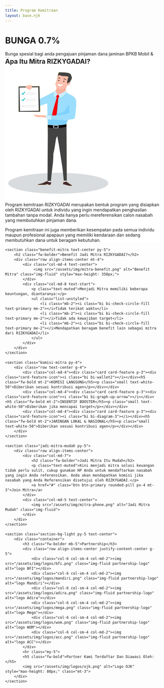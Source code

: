 ```yaml
---
title: Program Kemitraan
layout: base.njk
---
```

<div class="hero-mitra text-white">
    <div class="container text-center text-md-start">
        <div class="row align-items-center">
            <div class="col-md-7">
                <h1 class="display-3 fw-bolder">BUNGA 0.7%</h1>
                <p class="lead">Bunga spesial bagi anda pengajuan pinjaman dana jaminan BPKB Mobil & Motor khusus bulan ini.</p>
                <div class="d-flex align-items-center mt-3">
                    <a href="/simulasi/" class="btn btn-hero fw-bold px-4 py-2">AJUKAN SEKARANG</a>
                    <img src="/assets/img/ic_promo.png" alt="QR Code" class="ms-3" style="height:40px;">
                </div>
            </div>
        </div>
    </div>
</div>

<div class="container my-5">
    <section class="apa-itu-mitra">
        <div class="card p-4 p-lg-5 shadow-lg border-0" style="margin-top: -100px; z-index: 10; position: relative; background-color: #fff;">
            <h2 class="fw-bolder text-center">Apa Itu Mitra RIZKYGADAI?</h2>
            <div class="row align-items-center mt-4">
                <div class="col-md-5 text-center">
                    <img src="/assets/img/mitra-meeting.png" alt="Ilustrasi Mitra" class="img-fluid rounded">
                </div>
                <div class="col-md-7">
                    <p class="text-muted">Program kemitraan RIZKYGADAI merupakan bentuk program yang disiapkan oleh RIZKYGADAI untuk individu yang ingin mendapatkan penghasilan tambahan tanpa modal. Anda hanya perlu mereferensikan calon nasabah yang membutuhkan pinjaman dana.</p>
                    <p class="text-muted">Program kemitraan ini juga memberikan kesempatan pada semua individu maupun profesional apapaun yang memiliki kendaraan dan sedang membutuhkan dana untuk beragam kebutuhan.</p>
                </div>
            </div>
        </div>
    </section>

    <section class="benefit-mitra text-center py-5">
        <h2 class="fw-bolder">Benefit Jadi Mitra RIZKYGADAI?</h2>
        <div class="row align-items-center mt-4">
            <div class="col-md-4 text-center">
                 <img src="/assets/img/mitra-benefit.png" alt="Benefit Mitra" class="img-fluid" style="max-height: 350px;">
            </div>
            <div class="col-md-8 text-start">
                <p class="text-muted">Menjadi Mitra memiliki beberapa keuntungan, diantaranya:</p>
                <ul class="list-unstyled">
                    <li class="mb-2"><i class="bi bi-check-circle-fill text-primary me-2"></i>Tidak terikat waktu</li>
                    <li class="mb-2"><i class="bi bi-check-circle-fill text-primary me-2"></i>Tidak ada kewajiban target</li>
                    <li class="mb-2"><i class="bi bi-check-circle-fill text-primary me-2"></i>Mendapatkan beragam benefit lain sebagai mitra dari RIZKYGADAI</li>
                </ul>
            </div>
        </div>
    </section>

    <section class="komisi-mitra py-4">
        <div class="row text-center g-4">
            <div class="col-md-4"><div class="card card-feature p-3"><div class="card-feature-icon"><i class="bi bi-wallet2"></i></div><h5 class="fw-bold mt-2">KOMISI LANGSUNG</h5><p class="small text-white-50">Diberikan sesuai kontribusi agen</p></div></div>
            <div class="col-md-4"><div class="card card-feature p-3"><div class="card-feature-icon"><i class="bi bi-graph-up-arrow"></i></div><h5 class="fw-bold mt-2">INSENTIF BOOSTER</h5><p class="small text-white-50">Diberikan jika mencapai target</p></div></div>
            <div class="col-md-4"><div class="card card-feature p-3"><div class="card-feature-icon"><i class="bi bi-diagram-3"></i></div><h5 class="fw-bold mt-2">JARINGAN LOKAL & NASIONAL</h5><p class="small text-white-50">Diberikan sesuai kontribusi agen</p></div></div>
        </div>
    </section>

    <section class="jadi-mitra-mudah py-5">
        <div class="row align-items-center">
            <div class="col-md-7">
                <h2 class="fw-bolder">Jadi Mitra Itu Mudah</h2>
                <p class="text-muted">Kini menjadi mitra solusi keuangan tidak perlu sulit, cukup gunakan HP Anda untuk mendaftarkan nasabah yang ingin Anda referensikan. Anda akan mendapatkan komisi jika nasabah yang Anda Referensikan disetujui oleh RIZKYGADAI.</p>
                <a href="#" class="btn btn-primary rounded-pill px-4 mt-3">Join Mitra</a>
            </div>
            <div class="col-md-5 text-center">
                <img src="/assets/img/mitra-phone.png" alt="Jadi Mitra Mudah" class="img-fluid">
            </div>
        </div>
    </section>
    
    <section class="section-bg-light py-5 text-center">
        <div class="container">
            <h3 class="fw-bolder mb-5">Partnership</h3>
            <div class="row align-items-center justify-content-center g-5">
                <div class="col-6 col-sm-4 col-md-2"><img src="/assets/img/logos/bfi.png" class="img-fluid partnership-logo" alt="logo BFI"></div>
                <div class="col-6 col-sm-4 col-md-2"><img src="/assets/img/logos/mandiri.png" class="img-fluid partnership-logo" alt="logo Mandiri"></div>
                <div class="col-6 col-sm-4 col-md-2"><img src="/assets/img/logos/adira.png" class="img-fluid partnership-logo" alt="logo Adira"></div>
                <div class="col-6 col-sm-4 col-md-2"><img src="/assets/img/logos/mega.png" class="img-fluid partnership-logo" alt="logo Mega"></div>
                <div class="col-6 col-sm-4 col-md-2"><img src="/assets/img/logos/wom.png" class="img-fluid partnership-logo" alt="logo WOM"></div>
                <div class="col-6 col-sm-4 col-md-2"><img src="/assets/img/logos/acc.png" class="img-fluid partnership-logo" alt="logo ACC"></div>
            </div>
            <hr class="my-5">
            <h5 class="fw-bold">Partner Kami Terdaftar Dan Diawasi Oleh:</h5>
            <img src="/assets/img/logos/ojk.png" alt="Logo OJK" style="max-height: 80px;" class="mt-3">
        </div>
    </section>
</div>